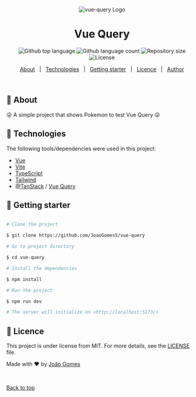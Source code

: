 <div align="center" id="top">
  <img src="https://i.imgur.com/x3C3OXP.png" alt="vue-query Logo" />
</div>

<h1 align="center">Vue Query</h1>

<p align="center">
  <img alt="Github top language" src="https://img.shields.io/github/languages/top/JoaoGomes5/magnific?color=7159C1">

  <img alt="Github language count" src="https://img.shields.io/github/languages/count/JoaoGomes5/magnific?color=7159C1">

  <img alt="Repository size" src="https://img.shields.io/github/repo-size/JoaoGomes5/magnific?color=7159C1" >

  <img alt="License" src="https://img.shields.io/github/last-commit/JoaoGomes5/magnific?color=7159C1">
</p>

<p align="center">
  <a href="#dart-about">About</a> &#xa0; | &#xa0;
  <a href="#rocket-technologies">Technologies</a> &#xa0; | &#xa0;
  <a href="#checkered_flag-starting">Getting starter</a> &#xa0; | &#xa0;
  <a href="#memo-license">Licence</a> &#xa0; | &#xa0;
  <a href="https://github.com/JoaoGomes5" target="_blank">Author</a>
</p>

<br>

## :dart: About

😜 A simple project that shows Pokemon to test Vue Query 😜

## :rocket: Technologies 

The following tools/dependencies were used in this project:


- [Vue](https://vuejs.org/)
- [Vite](https://vitejs.dev/)
- [TypeScript](https://www.typescriptlang.org/)
- [Tailwind](https://tailwindcss.com/)
- [@TanStack](https://tanstack.com/query/v4) / [Vue Query](https://tanstack.com/query/v4/docs/adapters/vue-query)


## :checkered_flag: Getting starter


```bash

# Clone the project

$ git clone https://github.com/JoaoGomes5/vue-query

# Go to project directory

$ cd vue-query

# Install the dependencies

$ npm install 

# Run the project

$ npm run dev 

# The server will initialize on <http://localhost:5173/>

```

## :memo: Licence

This project is under license from MIT. For more details, see the [LICENSE](LICENSE.md) file.

Made with :heart: by <a href="https://github.com/JoaoGomes5" target="_blank">João Gomes</a>

&#xa0;

<a href="#top">Back to top</a>
